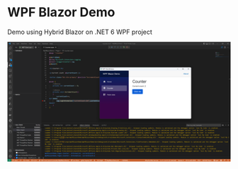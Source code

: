 # WPF Blazor Demo

Demo using Hybrid Blazor on .NET 6 WPF project

![screenshot](./images/screenshot.png)